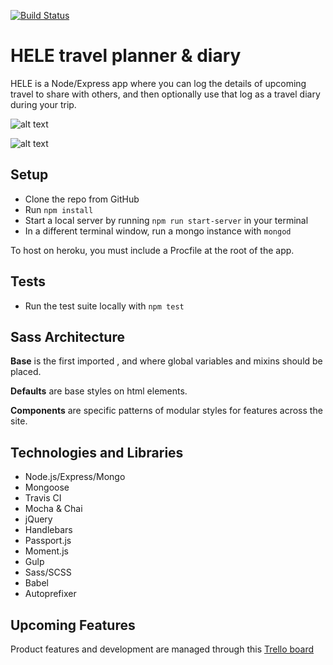 [![Build Status](https://travis-ci.org/brendastorer/travel-app.svg?branch=master)](https://travis-ci.org/brendastorer/travel-app)

# HELE travel planner & diary

HELE is a Node/Express app where you can log the details of upcoming travel to share with others, and then optionally use that log as a travel diary during your trip.

![alt text](https://vast-brook-44418.herokuapp.com/images/trip-list.jpg "Screenshot of a list of trips")

![alt text](https://vast-brook-44418.herokuapp.com/images/trip-page.jpg "Screenshot of an individual trip")


## Setup

* Clone the repo from GitHub
* Run `npm install`
* Start a local server by running `npm run start-server` in your terminal
* In a different terminal window, run a mongo instance with `mongod`

To host on heroku, you must include a Procfile at the root of the app.

## Tests
* Run the test suite locally with `npm test`

## Sass Architecture

  **Base** is the first imported , and where global variables and mixins should be placed.

  **Defaults** are base styles on html elements.

  **Components** are specific patterns of modular styles for features across the site.  

## Technologies and Libraries

* Node.js/Express/Mongo
* Mongoose
* Travis CI
* Mocha & Chai
* jQuery
* Handlebars
* Passport.js
* Moment.js
* Gulp
* Sass/SCSS
* Babel
* Autoprefixer

## Upcoming Features

Product features and development are managed through this [Trello board](https://trello.com/b/9sS31quu/travel-app)